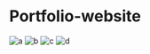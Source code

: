 # Portfolio-website
![a](https://github.com/belhajjamorsamar/Portfolio-website/assets/90092910/92dc17e2-f857-436e-b05a-c230a1fd5b53)
![b](https://github.com/belhajjamorsamar/Portfolio-website/assets/90092910/51a4aeb6-76ea-4f3c-94d1-4730c2789267)
![c](https://github.com/belhajjamorsamar/Portfolio-website/assets/90092910/b4691909-0b47-4e38-b981-5d7d2c6cca5b)
![d](https://github.com/belhajjamorsamar/Portfolio-website/assets/90092910/b9854aaf-222c-41bb-a035-c553e00fbeba)



